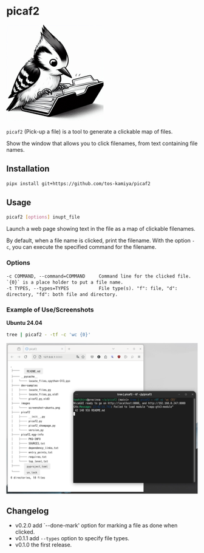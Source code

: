 # picaf2

![](./images/picaf2-mascot-q.png)

`picaf2` (Pick-up a file) is a tool to generate a clickable map of files.

Show the window that allows you to click filenames, from text containing file names.

## Installation

```sh
pipx install git+https://github.com/tos-kamiya/picaf2
```

## Usage

```sh
picaf2 [options] inupt_file
```

Launch a web page showing text in the file as a map of clickable filenames.

By default, when a file name is clicked, print the filename. With the option `-c`, you can execute the specified command for the filename.

### Options

```
-c COMMAND, --command=COMMAND     Command line for the clicked file. `{0}` is a place holder to put a file name.
-t TYPES, --types=TYPES           File type(s). "f": file, "d": directory, "fd": both file and directory.
```

### Example of Use/Screenshots

**Ubuntu 24.04**

```sh
tree | picaf2 - -tf -c 'wc {0}'
```

![](./images/screenshot-ubuntu.png)

## Changelog

* v0.2.0 add `--done-mark' option for marking a file as done when clicked.
* v0.1.1 add `--types` option to specify file types.
* v0.1.0 the first release.
